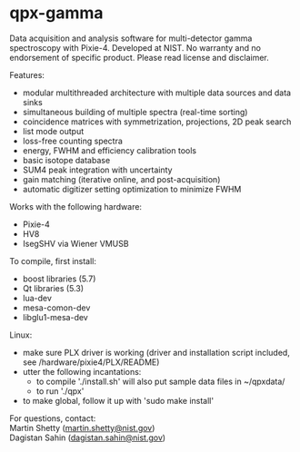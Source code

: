 # qpx-gamma

Data acquisition and analysis software for multi-detector gamma spectroscopy with Pixie-4.
Developed at NIST. No warranty and no endorsement of specific product. Please read license and disclaimer.

Features:
* modular multithreaded architecture with multiple data sources and data sinks
* simultaneous building of multiple spectra (real-time sorting)
* coincidence matrices with symmetrization, projections, 2D peak search
* list mode output
* loss-free counting spectra
* energy, FWHM and efficiency calibration tools
* basic isotope database
* SUM4 peak integration with uncertainty
* gain matching (iterative online, and post-acquisition)
* automatic digitizer setting optimization to minimize FWHM

Works with the following hardware:
* Pixie-4
* HV8
* IsegSHV via Wiener VMUSB

To compile, first install:
* boost libraries (5.7)
* Qt libraries (5.3)
* lua-dev
* mesa-comon-dev
* libglu1-mesa-dev

Linux:
* make sure PLX driver is working (driver and installation script included, see /hardware/pixie4/PLX/README)
* utter the following incantations:
  - to compile './install.sh' will also put sample data files in ~/qpxdata/
  - to run './qpx'
* to make global, follow it up with 'sudo make install'

For questions, contact:
<br>   Martin Shetty (martin.shetty@nist.gov)
<br>   Dagistan Sahin (dagistan.sahin@nist.gov)